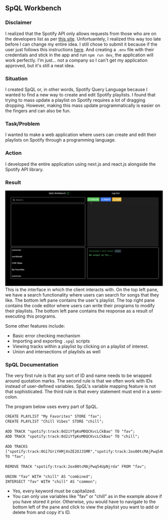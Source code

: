 ## SpQL Workbench
### Disclaimer
I realized that the Spotify API only allows requests from those who are on the developers list as per [this site](https://developer.spotify.com/documentation/web-api/concepts/quota-modes). Unfortuantely, I realized this way too late before I can change my entire idea. I still chose to submit it because if the user just follows this instructions [here](https://developer.spotify.com/documentation/web-api/tutorials/getting-started). And creating a `.env` file with their credentials and stick in the app and run `npm run dev`, the application will work perfectly. I'm just... not a company so I can't get my application approved, but it's still a neat idea.

### Situation
I created SpQL or, in other words, Spotify Query Language because I wanted to find a new way to create and edit Spotify playlists. I found that trying to mass update a playlist on Spotify requires a lot of dragging dropping. However, making this mass update programmatically is easier on the fingers and can also be fun. 

### Task/Problem
I wanted to make a web application where users can create and edit their playlists on Spotify through a programming language.

### Action
I developed the entire application using next.js and react.js alongside the Spotify API library. 

### Result
![image](img.png)
This is the interface in which the client interacts with. On the top left pane, we have a search functionality where users can search for songs that they like. The bottom left pane contains the user's playlist. The top right pane contains the code editor where users can write their programs to modify their playlists. The bottom left pane contains the response as a result of executing this programs. 

Some other features include:
- Basic error checking mechanism
- Importing and exporting `.spql` scripts
- Viewing tracks within a playlist by clicking on a playlist of interest.
- Union and intersections of playlists as well

### SpQL Documentation
The very first rule is that any sort of ID and name needs to be wrapped around quotation marks. The second rule is that we often work with IDs instead of user-defined variables. SpQL's variable mapping feature is not that sophisticated. The third rule is that every statement must end in a semi-colon. 

The program below uses every part of SpQL.

```
CREATE PLAYLIST "My Favorites" STORE "fav"; 
CREATE PLAYLIST "Chill Vibes" STORE "chill"; 

ADD TRACK "spotify:track:0d2iYfpKoM0QCKvcLCkBao" TO "fav"; 
ADD TRACK "spotify:track:0d2iYfpKoM0QCKvcLCkBao" TO "chill"; 

ADD TRACKS ["spotify:track:0G17UriYHMjXnZE2OJJSMR","spotify:track:2ox00tcMAjPwq54UpNjrda"] TO "fav"; 

REMOVE TRACK "spotify:track:2ox00tcMAjPwq54UpNjrda" FROM "fav"; 

UNION "fav" WITH "chill" AS "combined"; 
INTERSECT "fav" WITH "chill" AS "common";
```

* Yes, every keyword must be capitalized. 
* You can only use variables like "fav" or "chill" as in the example above if you have stored it prior. Otherwise, you would have to navigate to the bottom left of the pane and click to view the playlist you want to add or delete from and copy it's ID.
